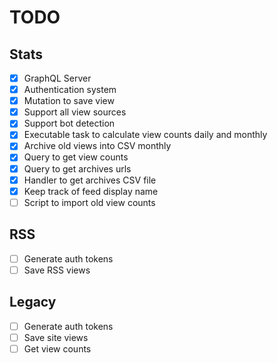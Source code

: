 # TODO

## Stats
- [x] GraphQL Server
- [x] Authentication system
- [x] Mutation to save view
- [x] Support all view sources
- [x] Support bot detection
- [x] Executable task to calculate view counts daily and monthly
- [x] Archive old views into CSV monthly
- [x] Query to get view counts
- [x] Query to get archives urls
- [x] Handler to get archives CSV file
- [x] Keep track of feed display name
- [ ] Script to import old view counts 

## RSS
- [ ] Generate auth tokens 
- [ ] Save RSS views

## Legacy
- [ ] Generate auth tokens
- [ ] Save site views
- [ ] Get view counts
